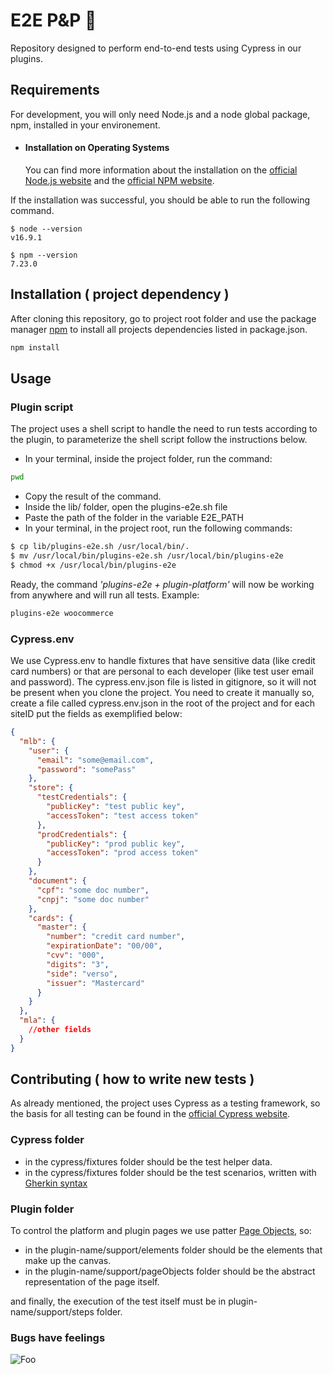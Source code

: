 # E2E P&P 🔌

Repository designed to perform end-to-end tests using Cypress in our plugins.

## Requirements

For development, you will only need Node.js and a node global package, npm, installed in your environement.

- #### Installation on Operating Systems
  You can find more information about the installation on the [official Node.js website](https://nodejs.org/) and the [official NPM website](https://npmjs.org/).

If the installation was successful, you should be able to run the following command.

    $ node --version
    v16.9.1

    $ npm --version
    7.23.0

## Installation ( project dependency )

After cloning this repository, go to project root folder and use the package manager [npm](https://npmjs.org/) to install all projects dependencies listed in package.json.

```bash
npm install
```

## Usage

### Plugin script

The project uses a shell script to handle the need to run tests according to the plugin, to parameterize the shell script follow the instructions below.

- In your terminal, inside the project folder, run the command:

```bash
pwd
```

- Copy the result of the command.
- Inside the lib/ folder, open the plugins-e2e.sh file
- Paste the path of the folder in the variable E2E_PATH
- In your terminal, in the project root, run the following commands:

```bash
$ cp lib/plugins-e2e.sh /usr/local/bin/.
$ mv /usr/local/bin/plugins-e2e.sh /usr/local/bin/plugins-e2e
$ chmod +x /usr/local/bin/plugins-e2e
```

Ready, the command _'plugins-e2e + plugin-platform'_ will now be working from anywhere and will run all tests. Example:

```bash
plugins-e2e woocommerce
```

### Cypress.env

We use Cypress.env to handle fixtures that have sensitive data (like credit card numbers) or that are personal to each developer (like test user email and password). The cypress.env.json file is listed in gitignore, so it will not be present when you clone the project. You need to create it manually so, create a file called cypress.env.json in the root of the project and for each siteID put the fields as exemplified below:

```json
{
  "mlb": {
    "user": {
      "email": "some@email.com",
      "password": "somePass"
    },
    "store": {
      "testCredentials": {
        "publicKey": "test public key",
        "accessToken": "test access token"
      },
      "prodCredentials": {
        "publicKey": "prod public key",
        "accessToken": "prod access token"
      }
    },
    "document": {
      "cpf": "some doc number",
      "cnpj": "some doc number"
    },
    "cards": {
      "master": {
        "number": "credit card number",
        "expirationDate": "00/00",
        "cvv": "000",
        "digits": "3",
        "side": "verso",
        "issuer": "Mastercard"
      }
    }
  },
  "mla": {
    //other fields
  }
}
```

## Contributing ( how to write new tests )

As already mentioned, the project uses Cypress as a testing framework, so the basis for all testing can be found in the [official Cypress website](https://www.cypress.io/).

### Cypress folder

- in the cypress/fixtures folder should be the test helper data.
- in the cypress/fixtures folder should be the test scenarios, written with [Gherkin syntax](https://cucumber.io/docs/gherkin/)

### Plugin folder

To control the platform and plugin pages we use patter [Page Objects](https://martinfowler.com/bliki/PageObject.html), so:

- in the plugin-name/support/elements folder should be the elements that make up the canvas.
- in the plugin-name/support/pageObjects folder should be the abstract representation of the page itself.

and finally, the execution of the test itself must be in plugin-name/support/steps folder.

### Bugs have feelings

![Foo](https://cafecomteste.files.wordpress.com/2018/02/bugs.jpg)
